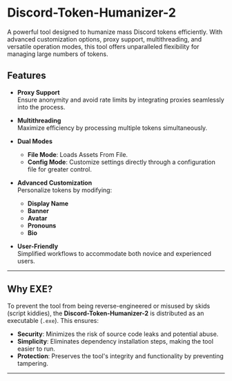 # Discord-Token-Humanizer-2  

A powerful tool designed to humanize mass Discord tokens efficiently. With advanced customization options, proxy support, multithreading, and versatile operation modes, this tool offers unparalleled flexibility for managing large numbers of tokens.  

## Features  

- **Proxy Support**  
  Ensure anonymity and avoid rate limits by integrating proxies seamlessly into the process.  

- **Multithreading**  
  Maximize efficiency by processing multiple tokens simultaneously.  

- **Dual Modes**  
  - **File Mode**: Loads Assets From File.  
  - **Config Mode**: Customize settings directly through a configuration file for greater control.  

- **Advanced Customization**  
  Personalize tokens by modifying:  
  - **Display Name**  
  - **Banner**  
  - **Avatar**  
  - **Pronouns**  
  - **Bio**  

- **User-Friendly**  
  Simplified workflows to accommodate both novice and experienced users.  

---

## Why EXE?  

To prevent the tool from being reverse-engineered or misused by skids (script kiddies), the **Discord-Token-Humanizer-2** is distributed as an executable (`.exe`). This ensures:  

- **Security**: Minimizes the risk of source code leaks and potential abuse.  
- **Simplicity**: Eliminates dependency installation steps, making the tool easier to run.  
- **Protection**: Preserves the tool's integrity and functionality by preventing tampering.  

---
